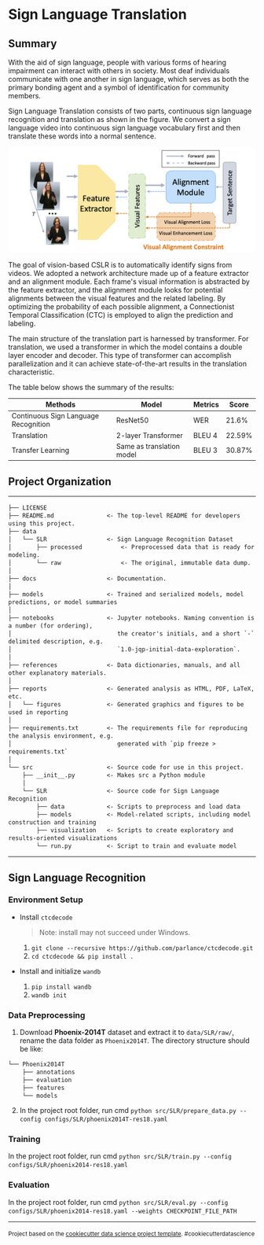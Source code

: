 Sign Language Translation
==============================

## Summary

With the aid of sign language, people with various forms of hearing impairment can interact with others in society. Most deaf individuals communicate with one another in sign language, which serves as both the primary bonding agent and a symbol of identification for community members.

Sign Language Translation consists of two parts, continuous sign language recognition and translation as shown in the figure. We convert a sign language video into continuous sign language vocabulary first and then translate these words into a normal sentence.

![slt](reports/figures/slt.png)

The goal of vision-based CSLR is to automatically identify signs from videos. We adopted a network architecture made up of a feature extractor and an alignment module. Each frame's visual information is abstracted by the feature extractor, and the alignment module looks for potential alignments between the visual features and the related labeling. By optimizing the probability of each possible alignment, a Connectionist Temporal Classification (CTC) is employed to align the prediction and labeling.

The main structure of the translation part is harnessed by transformer. For translation, we used a transformer in which the model contains a double layer encoder and decoder. This type of transformer can accomplish parallelization and it can achieve state-of-the-art results in the translation characteristic.

The table below shows the summary of the results:

|     **Methods**                                   |     **Model**                          |     **Metrics**     |     **Score**     |
|-----------------------------------------------|------------------------------------|-----------------|---------------|
|     Continuous Sign   Language Recognition    |     ResNet50                       |     WER         |     21.6%     |
|     Translation                               |     2-layer   Transformer          |     BLEU   4    |     22.59%    |
|     Transfer Learning                         |     Same as translation   model    |     BLEU 3      |     30.87%    |

## Project Organization
------------

    ├── LICENSE
    ├── README.md               <- The top-level README for developers using this project.
    ├── data
    │   └── SLR                 <- Sign Language Recognition Dataset
    │       ├── processed           <- Preprocessed data that is ready for modeling.
    │       └── raw                 <- The original, immutable data dump.
    │
    ├── docs                    <- Documentation.
    │
    ├── models                  <- Trained and serialized models, model predictions, or model summaries
    │
    ├── notebooks               <- Jupyter notebooks. Naming convention is a number (for ordering),
    │                              the creator's initials, and a short `-` delimited description, e.g.
    │                              `1.0-jqp-initial-data-exploration`.
    │
    ├── references              <- Data dictionaries, manuals, and all other explanatory materials.
    │
    ├── reports                 <- Generated analysis as HTML, PDF, LaTeX, etc.
    │   └── figures             <- Generated graphics and figures to be used in reporting
    │
    ├── requirements.txt        <- The requirements file for reproducing the analysis environment, e.g.
    │                              generated with `pip freeze > requirements.txt`
    │
    └── src                     <- Source code for use in this project.
        ├── __init__.py         <- Makes src a Python module
        │
        └── SLR                 <- Source code for Sign Language Recognition
            ├── data            <- Scripts to preprocess and load data
            ├── models          <- Model-related scripts, including model construction and training
            ├── visualization   <- Scripts to create exploratory and results-oriented visualizations
            └── run.py          <- Script to train and evaluate model

--------
## Sign Language Recognition

### Environment Setup

- Install `ctcdecode`

   > Note: install may not succeed under Windows.

   1. `git clone --recursive https://github.com/parlance/ctcdecode.git`
   2. `cd ctcdecode && pip install .`

- Install and initialize `wandb`
   1. `pip install wandb`
   2. `wandb init`

### Data Preprocessing

1. Download **Phoenix-2014T** dataset and extract it to `data/SLR/raw/`, rename the data folder as `Phoenix2014T`. The directory structure should be like:

```
└── Phoenix2014T
    ├── annotations
    ├── evaluation
    ├── features
    └── models
```

2. In the project root folder, run cmd `python src/SLR/prepare_data.py --config configs/SLR/phoenix2014T-res18.yaml`


<!-- ### Download Model Weights

Download pre-trained model weights, see [here](https://github.com/ycmin95/VAC_CSLR). Put the downloaded model weights under `models/SLR/` -->

### Training

In the project root folder, run cmd `python src/SLR/train.py --config configs/SLR/phoenix2014-res18.yaml`

### Evaluation

In the project root folder, run cmd `python src/SLR/eval.py --config configs/SLR/phoenix2014-res18.yaml --weights CHECKPOINT_FILE_PATH`

--------

<p><small>Project based on the <a target="_blank" href="https://drivendata.github.io/cookiecutter-data-science/">cookiecutter data science project template</a>. #cookiecutterdatascience</small></p>
